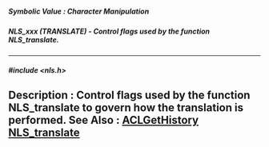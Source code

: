 ##### Symbolic Value : Character Manipulation
##### NLS_xxx (TRANSLATE) - Control flags used by the function NLS_translate.
---
##### #include <nls.h>
**Description :**
Control flags used by the function NLS_translate to govern how the translation 
is performed.
**See Also :**
[ACLGetHistory](D:/md_files/ACLGetHistory.md)
[NLS_translate](D:/md_files/NLS_translate.md)
---

